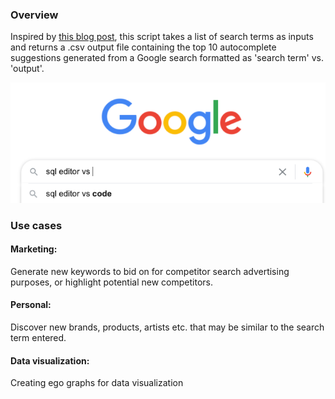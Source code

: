 ### Overview 

Inspired by [this blog post](https://medium.com/applied-data-science/the-google-vs-trick-618c8fd5359f), this script takes a list of search terms as inputs and returns a .csv output file containing the top 10 autocomplete suggestions generated from a Google search formatted as 'search term' vs. 'output'.

![title](img/googlevs.jpg)

### Use cases

#### Marketing:

Generate new keywords to bid on for competitor search advertising purposes, or highlight potential new competitors. 

#### Personal:

Discover new brands, products, artists etc. that may be similar to the search term entered.

#### Data visualization:

Creating ego graphs for data visualization
